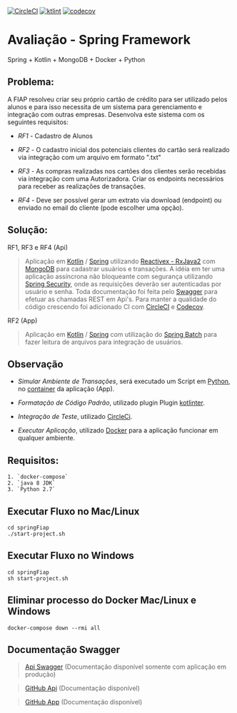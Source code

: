 
[![CircleCI](https://circleci.com/gh/WagnerCarvalho/fiap-spring.svg?style=svg&circle-token=7a86d73abd02d79961c60169c9ce013acb3b4ac6)](https://circleci.com/gh/WagnerCarvalho/fiap-spring)
[![ktlint](https://img.shields.io/badge/code%20style-%E2%9D%A4-FF4081.svg)](https://ktlint.github.io/)
[![codecov](https://codecov.io/gh/caueferreira/akka-bank/branch/master/graph/badge.svg)](https://codecov.io/gh/caueferreira/akka-bank)

# Avaliação - Spring Framework

Spring + Kotlin + MongoDB + Docker + Python

## Problema:

A FIAP resolveu criar seu próprio cartão de crédito para ser utilizado pelos
alunos e para isso necessita de um sistema para gerenciamento e
integração com outras empresas. Desenvolva este sistema com os
seguintes requisitos:

*   *RF1* - Cadastro de Alunos
    
*   *RF2* - O cadastro inicial dos potenciais clientes do cartão será realizado via
      integração com um arquivo em formato ".txt"
      
*   *RF3* - As compras realizadas nos cartões dos clientes serão recebidas via
    integração com uma Autorizadora. Criar os endpoints necessários para
    receber as realizações de transações.
    
*   *RF4* - Deve ser possível gerar um extrato via download (endpoint) ou
      enviado no email do cliente (pode escolher uma opção).
   


## Solução:

RF1, RF3 e RF4 (Api)
> Aplicação em [Kotlin](https://kotlinlang.org/) / [Spring](https://spring.io/projects/spring-framework) utilizando [Reactivex - RxJava2](http://reactivex.io/) com [MongoDB](https://www.mongodb.com/) para cadastrar usuários e transações.
A idéia em ter uma aplicação assíncrona não bloqueante com segurança utilizando [Spring Security](https://spring.io/projects/spring-security), onde as requisições deverão ser autenticadas por usuário e senha. Toda documentação foi feita pelo [Swagger](https://github.com/wordnik/swagger-spec) para efetuar as chamadas REST em Api's.
Para manter a qualidade do código crescendo foi adicionado CI com [CircleCI](https://circleci.com/) e [Codecov](https://codecov.io/). 


RF2 (App)
> Aplicação em [Kotlin](https://kotlinlang.org/) / [Spring](https://spring.io/projects/spring-boot) com utilização do [Spring Batch](https://spring.io/projects/spring-batch) para fazer leitura de arquivos para integração de usuários.

## Observação 
*   *Simular Ambiente de Transações*, será executado um Script em [Python](https://www.python.org/), no [container](https://www.docker.com/resources/what-container) da aplicação (App).

*   *Formatação de Código Padrão*, utilizado plugin Plugin [kotlinter](https://plugins.gradle.org/plugin/org.jmailen.kotlinter/1.19.0).

*   *Integração de Teste*, utilizado [CircleCi](https://circleci.com/).

*   *Executar Aplicação*, utilizado [Docker](https://www.docker.com/) para a aplicação funcionar em qualquer ambiente.


## Requisitos:
```
1. `docker-compose`
2. `java 8 JDK`
3. `Python 2.7`
```

## Executar Fluxo no Mac/Linux
```
cd springFiap
./start-project.sh
```

## Executar Fluxo no Windows
```
cd springFiap
sh start-project.sh
```

## Eliminar processo do Docker Mac/Linux e Windows
```
docker-compose down --rmi all
```

## Documentação Swagger
> [Api Swagger](http://localhost:5000/swagger-ui.html) (Documentação disponível somente com aplicação em produção)


> [GitHub Api](https://github.com/WagnerCarvalho/fiap-spring/blob/master/api/README.md) (Documentação disponível)


> [GitHub App](https://github.com/WagnerCarvalho/fiap-spring/blob/master/app/README.md) (Documentação disponível)



